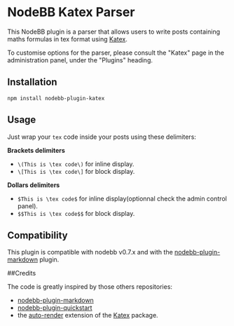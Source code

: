 # NodeBB Katex Parser

This NodeBB plugin is a parser that allows users to write posts containing maths formulas in tex format using [Katex](Katex).

To customise options for the parser, please consult the "Katex" page in the administration panel, under the "Plugins" heading.

## Installation

    npm install nodebb-plugin-katex

## Usage

Just wrap your `tex` code inside your posts using these delimiters:

**Brackets delimiters**
- `\(This is \tex code\)` for inline display.
- `\[This is \tex code\]` for block display.

**Dollars delimiters**
- `$This is \tex code$` for inline display(optionnal check the admin control panel).
- `$$This is \tex code$$` for block display.

## Compatibility

This plugin is compatible with nodebb v0.7.x and with the [nodebb-plugin-markdown](https://github.com/julianlam/nodebb-plugin-markdown/) plugin.

##Credits

The code is greatly inspired by those others repositories:

- [nodebb-plugin-markdown](https://github.com/julianlam/nodebb-plugin-markdown/)
- [nodebb-plugin-quickstart](https://github.com/julianlam/nodebb-plugin-markdown/)
- the [auto-render](https://github.com/Khan/KaTeX/blob/master/contrib/auto-render/) extension of the [Katex](https://github.com/Khan/KaTeX/) package.
